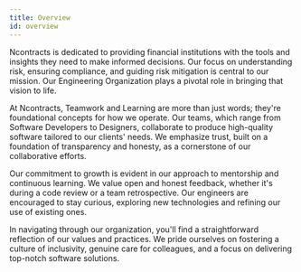 ```yaml
---
title: Overview
id: overview
---
```


Ncontracts is dedicated to providing financial institutions with the tools and insights they need to make informed decisions. Our focus on understanding risk, ensuring compliance, and guiding risk mitigation is central to our mission. Our Engineering Organization plays a pivotal role in bringing that vision to life.

At Ncontracts, Teamwork and Learning are more than just words; they're foundational concepts for how we operate. Our teams, which range from Software Developers to Designers, collaborate to produce high-quality software tailored to our clients' needs. We emphasize trust, built on a foundation of transparency and honesty, as a cornerstone of our collaborative efforts.

Our commitment to growth is evident in our approach to mentorship and continuous learning. We value open and honest feedback, whether it's during a code review or a team retrospective. Our engineers are encouraged to stay curious, exploring new technologies and refining our use of existing ones.

In navigating through our organization, you'll find a straightforward reflection of our values and practices. We pride ourselves on fostering a culture of inclusivity, genuine care for colleagues, and a focus on delivering top-notch software solutions.